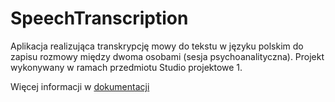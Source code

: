 # SpeechTranscription
Aplikacja realizująca transkrypcję mowy do tekstu w języku polskim do zapisu rozmowy między dwoma
osobami (sesja psychoanalityczna). Projekt wykonywany w ramach przedmiotu Studio projektowe 1. 

Więcej informacji w [dokumentacji](https://github.com/pvrtykv/SpeechTranscription/blob/master/doc/Dokumentacja.md)

